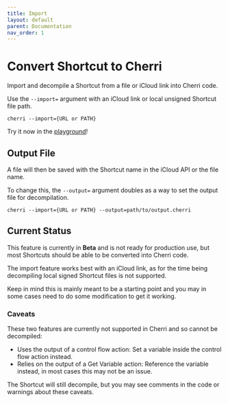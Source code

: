 ```yaml
---
title: Import
layout: default
parent: Documentation
nav_order: 1
---
```


# Convert Shortcut to Cherri

Import and decompile a Shortcut from a file or iCloud link into Cherri code.

Use the `--import=` argument with an iCloud link or local unsigned Shortcut file path.

```console
cherri --import={URL or PATH}
```

Try it now in the [playground](https://playground.cherrilang.org)!

## Output File

A file will then be saved with the Shortcut name in the iCloud API or the file name.

To change this, the `--output=` argument doubles as a way to set the output file for decompilation.

```console
cherri --import={URL or PATH} --output=path/to/output.cherri
```

## Current Status

This feature is currently in **Beta** and is not ready for production use, but most Shortcuts should be able to be converted into Cherri code.

The import feature works best with an iCloud link, as for the time being decompiling local signed Shortcut files is not supported.

Keep in mind this is mainly meant to be a starting point and you may in some cases need to do some modification to get it working.

### Caveats

These two features are currently not supported in Cherri and so cannot be decompiled:

- Uses the output of a control flow action: Set a variable inside the control flow action instead.
- Relies on the output of a Get Variable action: Reference the variable instead, in most cases this may not be an issue.

The Shortcut will still decompile, but you may see comments in the code or warnings about these caveats.
